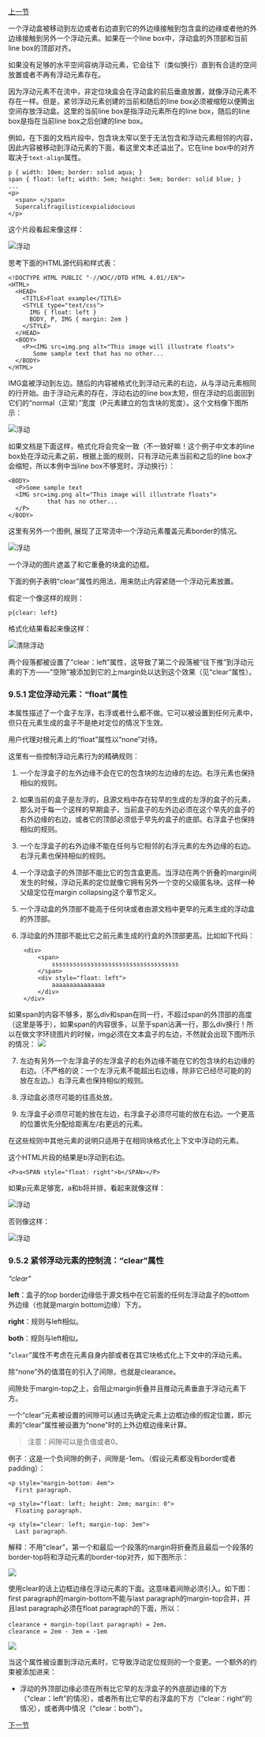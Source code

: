 
[上一节](9.4-正常流.md)

一个浮动盒被移动到左边或者右边直到它的外边缘接触到包含盒的边缘或者他的外边缘接触到另外一个浮动元素。如果在一个line box中，浮动盒的外顶部和当前line box的顶部对齐。

如果没有足够的水平空间容纳浮动元素，它会往下（类似换行）直到有合适的空间放置或者不再有浮动元素存在。

因为浮动元素不在流中，非定位块盒会在浮动盒的前后垂直放置，就像浮动元素不存在一样。但是，紧邻浮动元素创建的当前和随后的line box必须被缩短以便腾出空间存放浮动盒。这里的当前line box是指浮动元素所在的line box，随后的line box是指在当前line box之后创建的line box。

例如，在下面的文档片段中，包含块太窄以至于无法包含和浮动元素相邻的内容，因此内容被移动到浮动元素的下面，看这里文本还溢出了。它在line box中的对齐取决于`text-align`属性。

	p { width: 10em; border: solid aqua; }
	span { float: left; width: 5em; height: 5em; border: solid blue; }
	...
	<p>
	  <span> </span>
	  Supercalifragilisticexpialidocious
	</p>


这个片段看起来像这样：

![浮动](img/supercal.png)

思考下面的HTML源代码和样式表：


	<!DOCTYPE HTML PUBLIC "-//W3C//DTD HTML 4.01//EN">
	<HTML>
	  <HEAD>
	    <TITLE>Float example</TITLE>
	    <STYLE type="text/css">
	      IMG { float: left }
	      BODY, P, IMG { margin: 2em }
	    </STYLE>
	  </HEAD>
	  <BODY>
	    <P><IMG src=img.png alt="This image will illustrate floats">
	       Some sample text that has no other...
	  </BODY>
	</HTML>


IMG盒被浮动到左边。随后的内容被格式化到浮动元素的右边，从与浮动元素相同的行开始。由于浮动元素的存在，浮动右边的line box太短，但在浮动的后面回到它们的“normal（正常）”宽度（P元素建立的包含块的宽度）。这个文档像下图所示：

![浮动](img/floateg.png)

如果文档是下面这样，格式化将会完全一致（不一致好嘛！这个例子中文本的line box处在浮动元素之前，根据上面的规则，只有浮动元素当前和之后的line box才会缩短，所以本例中当line box不够宽时，浮动换行）：

	<BODY>
	  <P>Some sample text 
	  <IMG src=img.png alt="This image will illustrate floats">
	           that has no other...
	  </P>
	</BODY>


这里有另外一个图例, 展现了正常流中一个浮动元素覆盖元素border的情况。

![浮动](img/float2p.png)

一个浮动的图片遮盖了和它重叠的块盒的边框。

下面的例子表明“clear”属性的用法，用来防止内容紧随一个浮动元素放置。

假定一个像这样的规则：

	p{clear: left}

格式化结果看起来像这样：

![清除浮动](img/floatclear.png)

两个段落都被设置了“clear：left”属性，这导致了第二个段落被“往下推”到浮动元素的下方——“空隙”被添加到它的上margin处以达到这个效果（见“clear”属性）。

### 9.5.1 定位浮动元素：“float”属性

本属性描述了一个盒子左浮，右浮或者什么都不做。它可以被设置到任何元素中，但只在元素生成的盒子不是绝对定位的情况下生效。

用户代理对根元素上的“float”属性以“none”对待。

这里有一些控制浮动元素行为的精确规则：

1. 一个左浮盒子的左外边缘不会在它的包含块的左边缘的左边。右浮元素也保持相似的规则。

2. 如果当前的盒子是左浮的，且源文档中存在较早的生成的左浮的盒子的元素，那么对于每一个这样的早期盒子，当前盒子的左外边必须在这个早先的盒子的右外边缘的右边，或者它的顶部必须低于早先的盒子的底部。右浮盒子也保持相似的规则。

3. 一个左浮盒子的右外边缘不能在任何与它相邻的右浮元素的左外边缘的右边。右浮元素也保持相似的规则。

4. 一个浮动盒子的外顶部不能比它的包含盒更高。当浮动在两个折叠的margin间发生的时候，浮动元素的定位就像它拥有另外一个空的父级匿名块。这样一种父级定位在margin collapsing这个章节定义。
 
5. 一个浮动盒的外顶部不能高于任何块或者由源文档中更早的元素生成的浮动盒的外顶部。

6. 浮动盒的外顶部不能比它之前元素生成的行盒的外顶部更高。比如如下代码：

		<div>
		    <span>
		        ssssssssssssssssssssssssssssssssssss
		    </span>
		    <div style="float: left">
		        aaaaaaaaaaaaaaa
		    </div>
		</div>
如果span的内容不够多，那么div和span在同一行，不超过span的外顶部的高度（这里是等于），如果span的内容很多，以至于span沾满一行，那么div换行！所以在做文字环绕图片的时候，img必须在文本盒子的左边，不然就会出现下图所示的情况：
![](img/9_5_1pic.png)

7. 左边有另外一个左浮盒子的左浮盒子的右外边缘不能在它的包含块的右边缘的右边。（不严格的说：一个左浮元素不能超出右边缘，除非它已经尽可能的的放在左边。）右浮元素也保持相似的规则。

8. 浮动盒必须尽可能的往高处放。

9. 左浮盒子必须尽可能的放在左边，右浮盒子必须尽可能的放在右边。一个更高的位置优先分配给距离左/右更远的元素。

在这些规则中其他元素的说明只适用于在相同块格式化上下文中浮动的元素。

这个HTML片段的结果是b浮动到右边。


	<P>a<SPAN style="float: right">b</SPAN></P>

如果p元素足够宽，a和b将并排，看起来就像这样：

![浮动](img/float-right.png)

否则像这样：

![浮动](img/rel5.jpg)

### 9.5.2 紧邻浮动元素的控制流：“clear”属性

*“clear”*

**left**：盒子的top border边缘低于源文档中在它前面的任何左浮动盒子的bottom 外边缘（也就是margin bottom边缘）下方。

**right**：规则与left相似。

**both**：规则与left相似。

“`clear`”属性不考虑在元素自身内部或者在其它块格式化上下文中的浮动元素。

除“none”外的值潜在的引入了间隙，也就是clearance。

间隙处于margin-top之上，会阻止margin折叠并且推动元素垂直于浮动元素下方。

一个“clear”元素被设置的间隙可以通过先确定元素上边框边缘的假定位置，即元素的“clear”属性被设置为“none”时的上外边框边缘来计算。

>注意：间隙可以是负值或者0。

例子：这是一个负间隙的例子，间隙是-1em。（假设元素都没有border或者padding）：

	<p style="margin-bottom: 4em">
	  First paragraph.
	
	<p style="float: left; height: 2em; margin: 0">
	  Floating paragraph.
	
	<p style="clear: left; margin-top: 3em">
	  Last paragraph.


解释：不用“clear”，第一个和最后一个段落的margin将折叠而且最后一个段落的border-top将和浮动元素的border-top对齐，如下图所示：

![](img/rel6.jpg)

使用clear的话上边框边缘在浮动元素的下面。这意味着间隙必须引入。如下图：first paragraph的margin-bottom不能与last paragraph的margin-top合并，并且last paragraph必须在float paragraph的下面，所以：

	clearance + margin-top(last paragraph) = 2em，
	clearance = 2em - 3em = -1em

![](img/rel7.jpg)


当这个属性被设置到浮动元素时，它导致浮动定位规则的一个变更。一个额外的约束被添加进来：

* 浮动的外顶部边缘必须在所有比它早的左浮盒子的外底部边缘的下方（“clear：left”的情况），或者所有比它早的右浮盒的下方（“clear：right”的情况），或者两中情况（“clear：both”）。

[下一节](9.7-“display”，“position”，“float”之间的关系.md)
